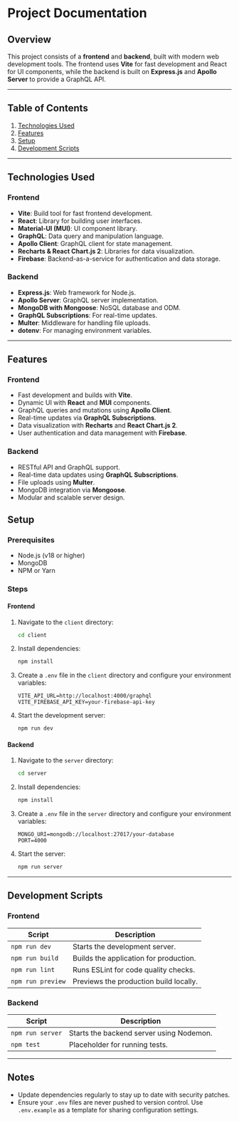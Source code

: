 # Project Documentation

## Overview
This project consists of a **frontend** and **backend**, built with modern web development tools. The frontend uses **Vite** for fast development and React for UI components, while the backend is built on **Express.js** and **Apollo Server** to provide a GraphQL API.

---

## Table of Contents
1. [Technologies Used](#technologies-used)
2. [Features](#features)
3. [Setup](#setup)
4. [Development Scripts](#development-scripts)

---

## Technologies Used

### Frontend
- **Vite**: Build tool for fast frontend development.
- **React**: Library for building user interfaces.
- **Material-UI (MUI)**: UI component library.
- **GraphQL**: Data query and manipulation language.
- **Apollo Client**: GraphQL client for state management.
- **Recharts & React Chart.js 2**: Libraries for data visualization.
- **Firebase**: Backend-as-a-service for authentication and data storage.

### Backend
- **Express.js**: Web framework for Node.js.
- **Apollo Server**: GraphQL server implementation.
- **MongoDB with Mongoose**: NoSQL database and ODM.
- **GraphQL Subscriptions**: For real-time updates.
- **Multer**: Middleware for handling file uploads.
- **dotenv**: For managing environment variables.

---

## Features

### Frontend
- Fast development and builds with **Vite**.
- Dynamic UI with **React** and **MUI** components.
- GraphQL queries and mutations using **Apollo Client**.
- Real-time updates via **GraphQL Subscriptions**.
- Data visualization with **Recharts** and **React Chart.js 2**.
- User authentication and data management with **Firebase**.

### Backend
- RESTful API and GraphQL support.
- Real-time data updates using **GraphQL Subscriptions**.
- File uploads using **Multer**.
- MongoDB integration via **Mongoose**.
- Modular and scalable server design.

## Setup

### Prerequisites
- Node.js (v18 or higher)
- MongoDB
- NPM or Yarn

### Steps

#### Frontend
1. Navigate to the `client` directory:
   ```bash
   cd client
   ```
2. Install dependencies:
   ```bash
   npm install
   ```
3. Create a `.env` file in the `client` directory and configure your environment variables:
   ```env
   VITE_API_URL=http://localhost:4000/graphql
   VITE_FIREBASE_API_KEY=your-firebase-api-key
   ```

4. Start the development server:
   ```bash
   npm run dev
   ```

#### Backend
1. Navigate to the `server` directory:
   ```bash
   cd server
   ```
2. Install dependencies:
   ```bash
   npm install
   ```
3. Create a `.env` file in the `server` directory and configure your environment variables:
   ```env
   MONGO_URI=mongodb://localhost:27017/your-database
   PORT=4000
   ```
4. Start the server:
   ```bash
   npm run server
   ```

---

## Development Scripts

### Frontend
| Script          | Description                                  |
|------------------|----------------------------------------------|
| `npm run dev`   | Starts the development server.              |
| `npm run build` | Builds the application for production.      |
| `npm run lint`  | Runs ESLint for code quality checks.        |
| `npm run preview` | Previews the production build locally.    |

### Backend
| Script            | Description                                   |
|--------------------|-----------------------------------------------|
| `npm run server`  | Starts the backend server using Nodemon.     |
| `npm test`        | Placeholder for running tests.               |

---

## Notes
- Update dependencies regularly to stay up to date with security patches.
- Ensure your `.env` files are never pushed to version control. Use `.env.example` as a template for sharing configuration settings.
